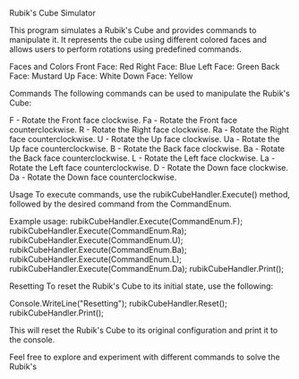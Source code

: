 Rubik's Cube Simulator

This program simulates a Rubik's Cube and provides commands to manipulate it. It represents the cube using different colored faces and allows users to perform rotations using predefined commands.

Faces and Colors
Front Face: Red
Right Face: Blue
Left Face: Green
Back Face: Mustard
Up Face: White
Down Face: Yellow

Commands
The following commands can be used to manipulate the Rubik's Cube:

F - Rotate the Front face clockwise.
Fa - Rotate the Front face counterclockwise.
R - Rotate the Right face clockwise.
Ra - Rotate the Right face counterclockwise.
U - Rotate the Up face clockwise.
Ua - Rotate the Up face counterclockwise.
B - Rotate the Back face clockwise.
Ba - Rotate the Back face counterclockwise.
L - Rotate the Left face clockwise.
La - Rotate the Left face counterclockwise.
D - Rotate the Down face clockwise.
Da - Rotate the Down face counterclockwise.

Usage
To execute commands, use the rubikCubeHandler.Execute() method, followed by the desired command from the CommandEnum.

Example usage:
rubikCubeHandler.Execute(CommandEnum.F);
rubikCubeHandler.Execute(CommandEnum.Ra);
rubikCubeHandler.Execute(CommandEnum.U);
rubikCubeHandler.Execute(CommandEnum.Ba);
rubikCubeHandler.Execute(CommandEnum.L);
rubikCubeHandler.Execute(CommandEnum.Da);
rubikCubeHandler.Print();

Resetting
To reset the Rubik's Cube to its initial state, use the following:

Console.WriteLine("Resetting");
rubikCubeHandler.Reset();
rubikCubeHandler.Print();

This will reset the Rubik's Cube to its original configuration and print it to the console.

Feel free to explore and experiment with different commands to solve the Rubik's 